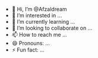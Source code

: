 - 👋 Hi, I’m @Afzaldream
- 👀 I’m interested in ...
- 🌱 I’m currently learning ...
- 💞️ I’m looking to collaborate on ...
- 📫 How to reach me ...
- 😄 Pronouns: ...
- ⚡ Fun fact: ...

<!---
Afzaldream/Afzaldream is a ✨ special ✨ repository because its `README.md` (this file) appears on your GitHub profile.
You can click the Preview link to take a look at your changes.
--->
